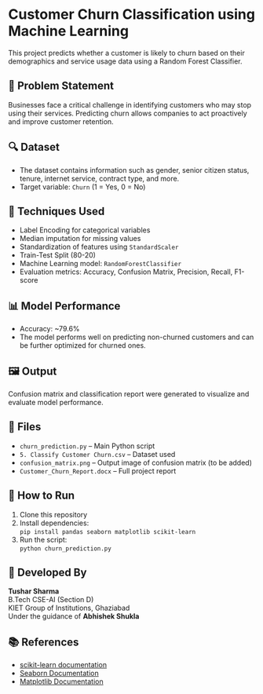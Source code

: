 # Customer Churn Classification using Machine Learning

This project predicts whether a customer is likely to churn based on their demographics and service usage data using a Random Forest Classifier.

## 📌 Problem Statement

Businesses face a critical challenge in identifying customers who may stop using their services. Predicting churn allows companies to act proactively and improve customer retention.

## 🔍 Dataset

- The dataset contains information such as gender, senior citizen status, tenure, internet service, contract type, and more.
- Target variable: `Churn` (1 = Yes, 0 = No)

## 🧠 Techniques Used

- Label Encoding for categorical variables
- Median imputation for missing values
- Standardization of features using `StandardScaler`
- Train-Test Split (80-20)
- Machine Learning model: `RandomForestClassifier`
- Evaluation metrics: Accuracy, Confusion Matrix, Precision, Recall, F1-score

## 📊 Model Performance

- Accuracy: ~79.6%
- The model performs well on predicting non-churned customers and can be further optimized for churned ones.

## 🖼️ Output

Confusion matrix and classification report were generated to visualize and evaluate model performance.

## 📁 Files

- `churn_prediction.py` – Main Python script
- `5. Classify Customer Churn.csv` – Dataset used
- `confusion_matrix.png` – Output image of confusion matrix (to be added)
- `Customer_Churn_Report.docx` – Full project report

## 🚀 How to Run

1. Clone this repository
2. Install dependencies:  
   `pip install pandas seaborn matplotlib scikit-learn`
3. Run the script:  
   `python churn_prediction.py`

## 🙋 Developed By

**Tushar Sharma**  
B.Tech CSE-AI (Section D)  
KIET Group of Institutions, Ghaziabad  
Under the guidance of **Abhishek Shukla**

## 📚 References

- [scikit-learn documentation](https://scikit-learn.org/)
- [Seaborn Documentation](https://seaborn.pydata.org/)
- [Matplotlib Documentation](https://matplotlib.org/)
